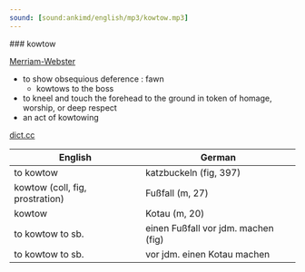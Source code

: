 ```yaml
---
sound: [sound:ankimd/english/mp3/kowtow.mp3]
---
```


\### kowtow

[Merriam-Webster](https://www.merriam-webster.com/dictionary/kowtow)

- to show obsequious deference : fawn
    - kowtows to the boss
- to kneel and touch the forehead to the ground in token of homage, worship, or deep respect
- an act of kowtowing

[dict.cc](https://www.dict.cc/kowtow)

| English        | German       |
| -------------- | ------------ |
| to kowtow | katzbuckeln (fig, 397) |
| kowtow (coll, fig, prostration) | Fußfall (m, 27) |
| kowtow | Kotau (m, 20) |
| to kowtow to sb. | einen Fußfall vor jdm. machen (fig) |
| to kowtow to sb. | vor jdm. einen Kotau machen |
